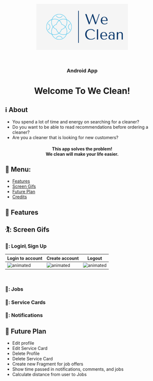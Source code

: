 <p align="center"><img src="app/src/main/res/drawable/ic_logo.png" height="150" width="300"></p>
<br/>
<h3 align="center">Android App</h3>
<h1 align="center">Welcome To We Clean!</h1>


## :information_source: About 
- You spend a lot of time and energy on searching for a cleaner?
- Do you want to be able to read recommendations before ordering a cleaner? 
- Are you a cleaner that is looking for new customers?
<h4 align="center">This app solves the problem!</br>
We clean will make your life easier. 
</h4> 

## :link: Menu:

- [Features](https://github.com/kerenrachev/WeClean/blob/master/README.md#space_invader-features)</br>
- [Screen Gifs](https://github.com/kerenrachev/WeClean/blob/master/README.md#iphone-screen-gifs)</br>
- [Future Plan](https://github.com/kerenrachev/WeClean/blob/master/README.md#pencil-future-plan)</br>
- [Credits](https://github.com/kerenrachev/WeClean/blob/master/README.md#pray-credits)</br>


## :space_invader: Features


## 🏌️: Screen Gifs

### 📲: Login\ Sign Up
|Login to account|Create account|Logout|
|--|--|--|
|<img src="https://media.giphy.com/media/NwaYMQdhULhU7BCc2A/giphy.gif" alt="animated"/>|<img src="https://media.giphy.com/media/tCIQSofpyNMwA5swNf/giphy.gif" alt="animated"/>|<img src="https://media.giphy.com/media/4B0tR1Skn7JHW1Ir4W/giphy.gif" alt="animated"/>|

</br>

### 👔: Jobs

### 📇: Service Cards

### 🔔: Notifications




## :pencil: Future Plan 
- Edit profile
- Edit Service Card
- Delete Profile
- Delete Service Card
- Create new Fragment for job offers
- Show time passed in notifications, comments, and jobs
- Calculate distance from user to Jobs



